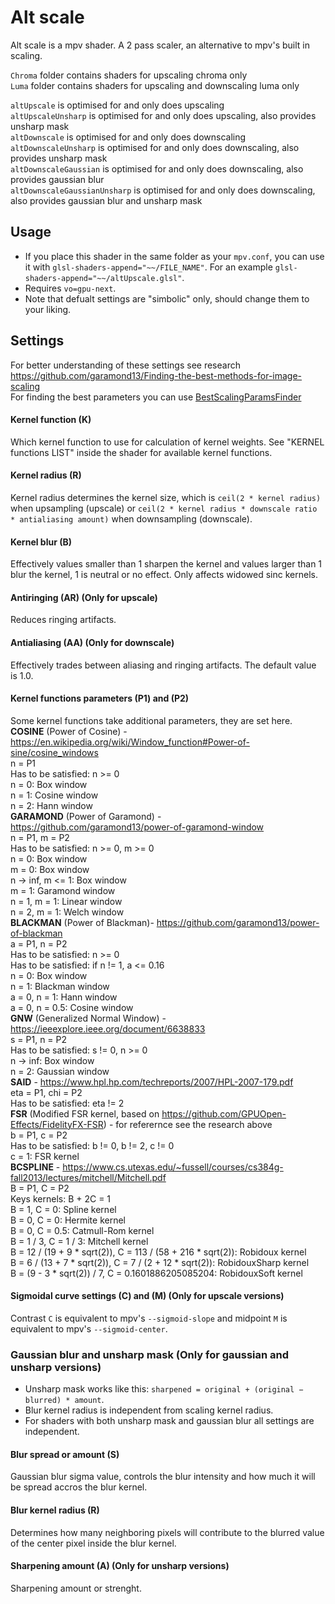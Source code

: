 # Alt scale
Alt scale is a mpv shader. A 2 pass scaler, an alternative to mpv's built in scaling.

`Chroma` folder contains shaders for upscaling chroma only \
`Luma` folder contains shaders for upscaling and downscaling luma only

`altUpscale` is optimised for and only does upscaling\
`altUpscaleUnsharp` is optimised for and only does upscaling, also provides unsharp mask\
`altDownscale` is optimised for and only does downscaling\
`altDownscaleUnsharp` is optimised for and only does downscaling, also provides unsharp mask\
`altDownscaleGaussian` is optimised for and only does downscaling, also provides gaussian blur\
`altDownscaleGaussianUnsharp` is optimised for and only does downscaling, also provides gaussian blur and unsharp mask

## Usage
- If you place this shader in the same folder as your `mpv.conf`, you can use it with `glsl-shaders-append="~~/FILE_NAME"`. For an example `glsl-shaders-append="~~/altUpscale.glsl"`.
- Requires `vo=gpu-next`.
- Note that defualt settings are "simbolic" only, should change them to your liking.

## Settings

For better understanding of these settings see research https://github.com/garamond13/Finding-the-best-methods-for-image-scaling  
For finding the best parameters you can use [BestScalingParamsFinder](https://github.com/garamond13/BestScalingParamsFinder)

#### Kernel function (K)
Which kernel function to use for calculation of kernel weights. See "KERNEL functions LIST" inside the shader for available kernel functions.

#### Kernel radius (R)
Kernel radius determines the kernel size, which is `ceil(2 * kernel radius)` when upsampling (upscale) or `ceil(2 * kernel radius * downscale ratio * antialiasing amount)` when downsampling (downscale).

#### Kernel blur (B)
Effectively values smaller than 1 sharpen the kernel and values larger than 1 blur the kernel, 1 is neutral or no effect. Only affects widowed sinc kernels.

#### Antiringing (AR) (Only for upscale)
Reduces ringing artifacts.

#### Antialiasing (AA) (Only for downscale)
Effectively trades between aliasing and ringing artifacts. The default value is 1.0.

#### Kernel functions parameters (P1) and (P2)
Some kernel functions take additional parameters, they are set here. \
**COSINE** (Power of Cosine) - https://en.wikipedia.org/wiki/Window_function#Power-of-sine/cosine_windows \
n = P1  
Has to be satisfied: n >= 0  
n = 0: Box window  
n = 1: Cosine window  
n = 2: Hann window  
**GARAMOND** (Power of Garamond) - https://github.com/garamond13/power-of-garamond-window \
n = P1, m = P2  
Has to be satisfied: n >= 0, m >= 0  
n = 0: Box window  
m = 0: Box window  
n -> inf, m <= 1: Box window  
m = 1: Garamond window  
n = 1, m = 1: Linear window  
n = 2, m = 1: Welch window  
**BLACKMAN** (Power of Blackman)- https://github.com/garamond13/power-of-blackman \
a = P1, n = P2  
Has to be satisfied: n >= 0  
Has to be satisfied: if n != 1, a <= 0.16  
n = 0: Box window  
n = 1: Blackman window  
a = 0, n = 1: Hann window  
a = 0, n = 0.5: Cosine window  
**GNW** (Generalized Normal Window) - https://ieeexplore.ieee.org/document/6638833 \
s = P1, n = P2  
Has to be satisfied: s != 0, n >= 0  
n -> inf: Box window  
n = 2: Gaussian window  
**SAID** - https://www.hpl.hp.com/techreports/2007/HPL-2007-179.pdf \
eta = P1, chi = P2  
Has to be satisfied: eta != 2  
**FSR** (Modified FSR kernel, based on https://github.com/GPUOpen-Effects/FidelityFX-FSR) - for referernce see the research above \
b = P1, c = P2  
Has to be satisfied: b != 0, b != 2, c != 0  
c = 1: FSR kernel  
**BCSPLINE** - https://www.cs.utexas.edu/~fussell/courses/cs384g-fall2013/lectures/mitchell/Mitchell.pdf  
B = P1, C = P2  
Keys kernels: B + 2C = 1  
B = 1, C = 0: Spline kernel  
B = 0, C = 0: Hermite kernel  
B = 0, C = 0.5: Catmull-Rom kernel  
B = 1 / 3, C = 1 / 3: Mitchell kernel  
B = 12 / (19 + 9 * sqrt(2)), C = 113 / (58 + 216 * sqrt(2)): Robidoux kernel  
B = 6 / (13 + 7 * sqrt(2)), C = 7 / (2 + 12 * sqrt(2)): RobidouxSharp kernel  
B = (9 - 3 * sqrt(2)) / 7, C = 0.1601886205085204: RobidouxSoft kernel  

#### Sigmoidal curve settings (C) and (M) (Only for upscale versions)
Contrast `C` is equivalent to mpv's `--sigmoid-slope` and midpoint `M` is equivalent to mpv's `--sigmoid-center`.

### Gaussian blur and unsharp mask (Only for gaussian and unsharp versions)
- Unsharp mask works like this: `sharpened = original + (original − blurred) * amount`.
- Blur kernel radius is independent from scaling kernel radius.
- For shaders with both unsharp mask and gaussian blur all settings are independent.

#### Blur spread or amount (S)
Gaussian blur sigma value, controls the blur intensity and how much it will be spread accros the blur kernel.

#### Blur kernel radius (R)
Determines how many neighboring pixels will contribute to the blurred value of the center pixel inside the blur kernel.

#### Sharpening amount (A) (Only for unsharp versions)
Sharpening amount or strenght.
